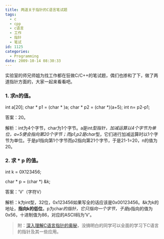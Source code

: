 ```yaml
---
title: 两道关于指针的C语言笔试题
tags:
  - c
  - cpp
  - c语言
  - 工作
  - 指针
  - 笔试
id: 1125
categories:
  - Programming
date: 2009-10-14 08:30:33
---
```


实验室的师兄师姐为找工作都在狂做C/C++的笔试题，偶们也掺和了下，做了两道指针方面的，大家一起来看看吧。

### 1\. 求n的值。

int a[20];
char * p1 = (char * )a;
char * p2 = (char *)(a+5);
int n= p2-p1;

答案：20。

解析：int为4个字节，char为1个字节。a是int*型指针，加减运算以4个字节为单位，a+5便会指向第20个字节；而p1,p2是char*型，它们进行加减运算时以1个字节为单位。于是p1指向第1个字节而p2指向第21个字节，于是21-1=20，n的值为20。

### 2\. 求 * p 的值。

<!--more-->

int k = 0X123456;

char * p = (char *) &amp;k;

答案：’V’（字符V）

解析：k为int型，32位，0x123456如果写全的话应该是0x00123456。&amp;k为k的地址，**指向k的低位**。p为char*的指针，它只指向一个字节，于是*p指向的值为0x56，十进制值为86，对应的ASCII码为’V’。
> 附：[深入理解C语言指针的奥秘](http://kangzj.net/c-pointer-usage/)，没搞明白的同学可以全面的学习下C语言的指针及其一些应用。